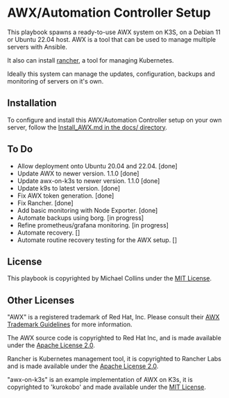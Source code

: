 # AWX/Automation Controller Setup

This playbook spawns a ready-to-use AWX system on K3S, on a Debian 11 or Ubuntu 22.04 host. AWX is a tool that can be used to manage multiple servers with Ansible.

It also can install [rancher](https://www.rancher.com/), a tool for managing Kubernetes.

Ideally this system can manage the updates, configuration, backups and monitoring of servers on it's own. 


## Installation

To configure and install this AWX/Automation Controller setup on your own server, follow the [Install_AWX.md in the docs/ directory](docs/Install_AWX.md).


## To Do

- Allow deployment onto Ubuntu 20.04 and 22.04. [done]
- Update AWX to newer version. 1.1.0 [done]
- Update awx-on-k3s to newer version. 1.1.0 [done]
- Update k9s to latest version. [done]
- Fix AWX token generation. [done]
- Fix Rancher. [done]
- Add basic monitoring with Node Exporter. [done]
- Automate backups using borg. [in progress]
- Refine prometheus/grafana monitoring. [in progress]
- Automate recovery. []
- Automate routine recovery testing for the AWX setup. []


## License

This playbook is copyrighted by Michael Collins under the [MIT License](licenses/MIT_License_Michael_Collins.txt).


## Other Licenses

"AWX" is a registered trademark of Red Hat, Inc. Please consult their [AWX Trademark Guidelines](https://github.com/ansible/awx-logos/blob/master/TRADEMARKS.md) for more information.

The AWX source code is copyrighted to Red Hat Inc, and is made available under the [Apache License 2.0](https://github.com/ansible/awx/blob/devel/LICENSE.md).

Rancher is Kubernetes management tool, it is copyrighted to Rancher Labs and is made available under the [Apache License 2.0](https://github.com/rancher/rancher/blob/release/v2.7/LICENSE).

"awx-on-k3s" is an example implementation of AWX on K3s, it is copyrighted to 'kurokobo' and made available under the [MIT License](https://github.com/kurokobo/awx-on-k3s/blob/main/LICENSE).